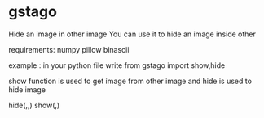 # gstago
Hide an image in other image
You can use it to hide an image inside other

requirements:
numpy
pillow
binascii

example :
in your python file write 
from gstago import show,hide

show function is used to get image from other image and hide is used to hide image

hide(<image path that will store image inside it>,<image to hide>,<path to store new image>)
show(<image path which has image image inside it>,<image path to store extracted image>)
